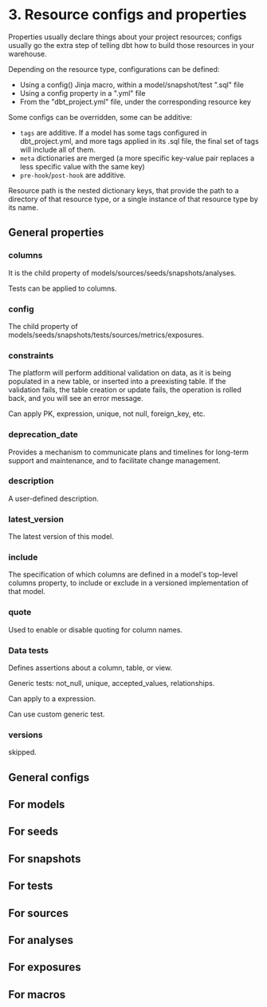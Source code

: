 # 3. Resource configs and properties
Properties usually declare things about your project resources; configs usually go the extra step of telling dbt how to build those resources in your warehouse.

Depending on the resource type, configurations can be defined:
- Using a config() Jinja macro, within a model/snapshot/test ".sql" file
- Using a config property in a ".yml" file
- From the "dbt_project.yml" file, under the corresponding resource key

Some configs can be overridden, some can be additive:
- `tags` are additive. If a model has some tags configured in dbt_project.yml, and more tags applied in its .sql file, the final set of tags will include all of them.
- `meta` dictionaries are merged (a more specific key-value pair replaces a less specific value with the same key)
- `pre-hook`/`post-hook` are additive.

Resource path is the nested dictionary keys, that provide the path to a directory of that resource type, or a single instance of that resource type by its name.

## General properties
### columns
It is the child property of models/sources/seeds/snapshots/analyses. 

Tests can be applied to columns. 

### config
The child property of models/seeds/snapshots/tests/sources/metrics/exposures. 

### constraints
The platform will perform additional validation on data, as it is being populated in a new table, or inserted into a preexisting table. If the validation fails, the table creation or update fails, the operation is rolled back, and you will see an error message.

Can apply PK, expression, unique, not null, foreign_key, etc. 

### deprecation_date
Provides a mechanism to communicate plans and timelines for long-term support and maintenance, and to facilitate change management.

### description
A user-defined description. 

### latest_version
The latest version of this model.

### include
The specification of which columns are defined in a model's top-level columns property, to include or exclude in a versioned implementation of that model.

### quote
Used to enable or disable quoting for column names.

### Data tests
Defines assertions about a column, table, or view. 

Generic tests: not_null, unique, accepted_values, relationships. 

Can apply to a expression. 

Can use custom generic test. 

### versions
skipped. 


## General configs



## For models



## For seeds



## For snapshots



## For tests



## For sources



## For analyses



## For exposures



## For macros


































